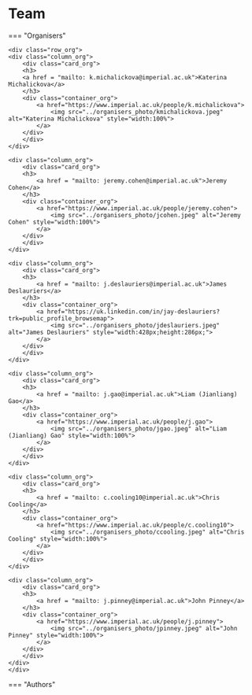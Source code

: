 # Team

=== "Organisers"

    <div class="row_org">
    <div class="column_org">
        <div class="card_org">
        <h3>
        <a href = "mailto: k.michalickova@imperial.ac.uk">Katerina Michalickova</a>
        </h3>
        <div class="container_org">
            <a href="https://www.imperial.ac.uk/people/k.michalickova">
                <img src="../organisers_photo/kmichalickova.jpeg" alt="Katerina Michalickova" style="width:100%">
            </a>
        </div>
        </div>
    </div>

    <div class="column_org">
        <div class="card_org">
        <h3>
            <a href = "mailto: jeremy.cohen@imperial.ac.uk">Jeremy Cohen</a>
        </h3>
        <div class="container_org">
            <a href="https://www.imperial.ac.uk/people/jeremy.cohen">
                <img src="../organisers_photo/jcohen.jpeg" alt="Jeremy Cohen" style="width:100%">
            </a>
        </div>
        </div>
    </div>

    <div class="column_org">
        <div class="card_org">
        <h3>
            <a href = "mailto: j.deslauriers@imperial.ac.uk">James Deslauriers</a>
        </h3>
        <div class="container_org">
            <a href="https://uk.linkedin.com/in/jay-deslauriers?trk=public_profile_browsemap">
                <img src="../organisers_photo/jdeslauriers.jpeg" alt="James Deslauriers" style="width:428px;height:286px;">
            </a>
        </div>
        </div>
    </div>

    <div class="column_org">
        <div class="card_org">
        <h3>
            <a href = "mailto: j.gao@imperial.ac.uk">Liam (Jianliang) Gao</a>
        </h3>
        <div class="container_org">
            <a href="https://www.imperial.ac.uk/people/j.gao">
                <img src="../organisers_photo/jgao.jpeg" alt="Liam (Jianliang) Gao" style="width:100%">
            </a>
        </div>
        </div>
    </div>

    <div class="column_org">
        <div class="card_org">
        <h3>
            <a href = "mailto: c.cooling10@imperial.ac.uk">Chris Cooling</a>
        </h3>
        <div class="container_org">
            <a href="https://www.imperial.ac.uk/people/c.cooling10">
                <img src="../organisers_photo/ccooling.jpeg" alt="Chris Cooling" style="width:100%">
            </a>
        </div>
        </div>
    </div>

    <div class="column_org">
        <div class="card_org">
        <h3>
            <a href = "mailto: j.pinney@imperial.ac.uk">John Pinney</a>
        </h3>
        <div class="container_org">
            <a href="https://www.imperial.ac.uk/people/j.pinney">
                <img src="../organisers_photo/jpinney.jpeg" alt="John Pinney" style="width:100%">
            </a>
        </div>
        </div>
    </div>
    </div>

=== "Authors"






